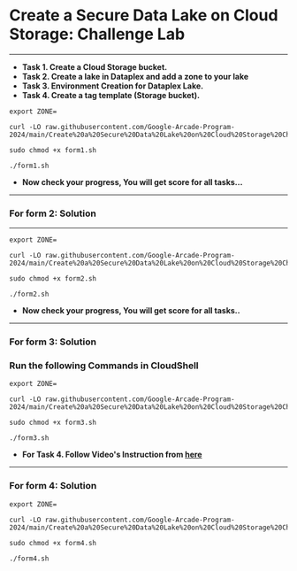 # Create a Secure Data Lake on Cloud Storage: Challenge Lab 
---

* **Task 1. Create a Cloud Storage bucket.**
* **Task 2. Create a lake in Dataplex and add a zone to your lake**
* **Task 3. Environment Creation for Dataplex Lake.**
* **Task 4. Create a tag template (Storage bucket).**

```
export ZONE=
```
```
curl -LO raw.githubusercontent.com/Google-Arcade-Program-2024/main/Create%20a%20Secure%20Data%20Lake%20on%20Cloud%20Storage%20Challenge%20Lab/form1.sh

sudo chmod +x form1.sh

./form1.sh
```

* **Now check your progress, You will get score for all tasks...**
---

### For form 2: Solution
---

```
export ZONE=
```
```
curl -LO raw.githubusercontent.com/Google-Arcade-Program-2024/main/Create%20a%20Secure%20Data%20Lake%20on%20Cloud%20Storage%20Challenge%20Lab/form2.sh

sudo chmod +x form2.sh

./form2.sh
```

* **Now check your progress, You will get score for all tasks..**
---

### For form 3: Solution

### Run the following Commands in CloudShell

```
export ZONE=
```
```
curl -LO raw.githubusercontent.com/Google-Arcade-Program-2024/main/Create%20a%20Secure%20Data%20Lake%20on%20Cloud%20Storage%20Challenge%20Lab/form3.sh

sudo chmod +x form3.sh

./form3.sh
```

* **For Task 4. Follow Video's Instruction from [here]()**
---

### For form 4: Solution 


```
export ZONE=
```
```
curl -LO raw.githubusercontent.com/Google-Arcade-Program-2024/main/Create%20a%20Secure%20Data%20Lake%20on%20Cloud%20Storage%20Challenge%20Lab/form4.sh

sudo chmod +x form4.sh

./form4.sh
```
